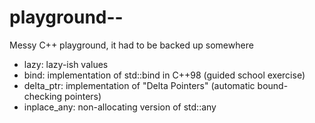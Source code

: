 # playground--
Messy C++ playground, it had to be backed up somewhere

- lazy: lazy-ish values
- bind: implementation of std::bind in C++98 (guided school exercise)
- delta_ptr: implementation of "Delta Pointers" (automatic bound-checking pointers)
- inplace_any: non-allocating version of std::any
